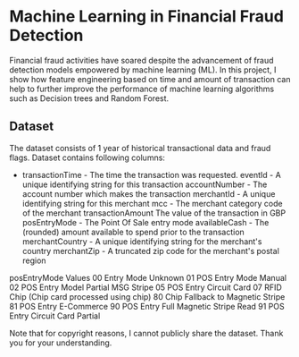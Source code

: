# Machine Learning in Financial Fraud Detection

Financial fraud activities have soared despite the advancement of fraud detection models empowered by
machine learning (ML). In this project, I show how feature engineering based on time and amount of transaction can help to further improve the performance of 
machine learning algorithms such as Decision trees and Random Forest. 

## Dataset
The dataset consists of 1 year of historical transactional data and fraud flags. Dataset contains following columns:

* transactionTime - The time the transaction was requested.
eventId - 	A unique identifying string for this transaction
accountNumber	 - The account number which makes the transaction
merchantId	- A unique identifying string for this merchant
mcc	- The merchant category code of the merchant
transactionAmount	The value of the transaction in GBP
posEntryMode -	The Point Of Sale entry mode
availableCash	- The (rounded) amount available to spend prior to the transaction
merchantCountry	- A unique identifying string for the merchant's country
merchantZip	- A truncated zip code for the merchant's postal region
	
posEntryMode Values	
00	Entry Mode Unknown
01	POS Entry Mode Manual
02	POS Entry Model Partial MSG Stripe
05	POS Entry Circuit Card
07	RFID Chip (Chip card processed using chip)
80	Chip Fallback to Magnetic Stripe
81	POS Entry E-Commerce
90	POS Entry Full Magnetic Stripe Read
91	POS Entry Circuit Card Partial




Note that for copyright reasons, I cannot publicly share the dataset. Thank you for your understanding. 
